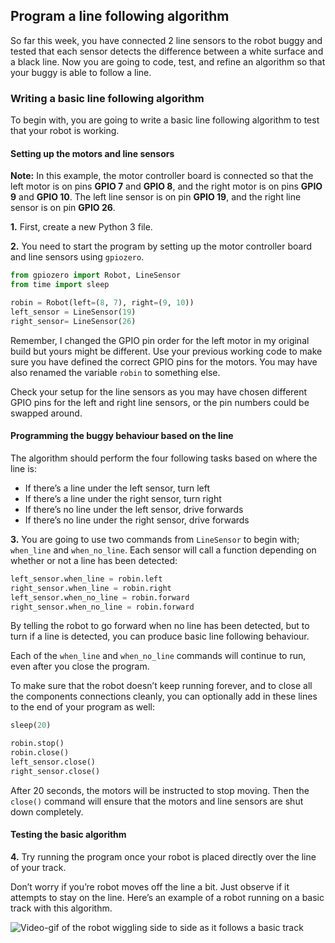 [comment]: # (
Is this step open? Y/N
If so, short description of this step:
Related links:
Related files:
)

## Program a line following algorithm

So far this week, you have connected 2 line sensors to the robot buggy and tested that each sensor detects the difference between a white surface and a black line. Now you are going to code, test, and refine an algorithm so that your buggy is able to follow a line.

### Writing a basic line following algorithm

To begin with, you are going to write a basic line following algorithm to test that your robot is working.

#### Setting up the motors and line sensors

**Note:** In this example, the motor controller board is connected so that the left motor is on pins **GPIO 7** and **GPIO 8**, and the right motor is on pins **GPIO 9** and **GPIO 10**. The left line sensor is on pin **GPIO 19**, and the right line sensor is on pin **GPIO 26**. 

**1.** First, create a new Python 3 file.

**2.** You need to start the program by setting up the motor controller board and line sensors using `gpiozero`. 

~~~ python
from gpiozero import Robot, LineSensor
from time import sleep

robin = Robot(left=(8, 7), right=(9, 10))
left_sensor = LineSensor(19)
right_sensor= LineSensor(26)
~~~

Remember, I changed the GPIO pin order for the left motor in my original build but yours might be different. Use your previous working code to make sure you have defined the correct GPIO pins for the motors. You may have also renamed the variable `robin` to something else.

Check your setup for the line sensors as you may have chosen different GPIO pins for the left and right line sensors, or the pin numbers could be swapped around. 

#### Programming the buggy behaviour based on the line

The algorithm should perform the four following tasks based on where the line is:

+ If there’s a line under the left sensor, turn left
+ If there’s a line under the right sensor, turn right
+ If there’s no line under the left sensor, drive forwards
+ If there’s no line under the right sensor, drive forwards

**3.** You are going to use two commands from `LineSensor` to begin with; `when_line` and `when_no_line`. Each sensor will call a function depending on whether or not a line has been detected:

~~~ python
left_sensor.when_line = robin.left
right_sensor.when_line = robin.right
left_sensor.when_no_line = robin.forward
right_sensor.when_no_line = robin.forward
~~~

By telling the robot to go forward when no line has been detected, but to turn if a line is detected, you can produce basic line following behaviour.

Each of the `when_line` and `when_no_line` commands will continue to run, even after you close the program. 

To make sure that the robot doesn’t keep running forever, and to close all the components connections cleanly, you can optionally add in these lines to the end of your program as well:

~~~ python
sleep(20)

robin.stop()
robin.close()
left_sensor.close()
right_sensor.close()
~~~

After 20 seconds, the motors will be instructed to stop moving. Then the `close()` command will ensure that the motors and line sensors are shut down completely. 

#### Testing the basic algorithm

**4.** Try running the program once your robot is placed directly over the line of your track.

Don’t worry if you’re robot moves off the line a bit. Just observe if it attempts to stay on the line. Here’s an example of a robot running on a basic track with this algorithm.

![Video-gif of the robot wiggling side to side as it follows a basic track](images/3_8-basic-line-following-robot)
